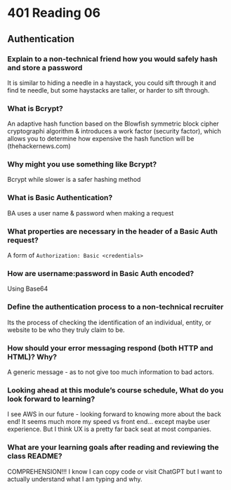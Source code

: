 # 401 Reading 06

## Authentication

### Explain to a non-technical friend how you would safely hash and store a password

It is similar to hiding a needle in a haystack, you could sift through it and find te needle, but some haystacks are taller, or harder to sift through.

### What is Bcrypt?

An adaptive hash function based on the Blowfish symmetric block cipher cryptographi algorithm & introduces a work factor (security factor), which allows you to determine how expensive the hash function will be (thehackernews.com)

### Why might you use something like Bcrypt?

Bcrypt while slower is a safer hashing method

### What is Basic Authentication?

BA uses a user name & password when making a request

### What properties are necessary in the header of a Basic Auth request?

A form of `Authorization: Basic <credentials>`

### How are username:password in Basic Auth encoded?

Using Base64

### Define the authentication process to a non-technical recruiter

Its the process of checking the identification of an individual, entity, or website to be who they truly claim to be.

### How should your error messaging respond (both HTTP and HTML)? Why?

A generic message - as to not give too much information to bad actors.

### Looking ahead at this module’s course schedule, What do you look forward to learning?

I see AWS in our future - looking forward to knowing more about the back end! It seems much more my speed vs front end... except maybe user experience. But I think UX is a pretty far back seat at most companies.

### What are your learning goals after reading and reviewing the class README?

COMPREHENSION!!! I know I can copy code or visit ChatGPT but I want to actually understand what I am typing and why.

